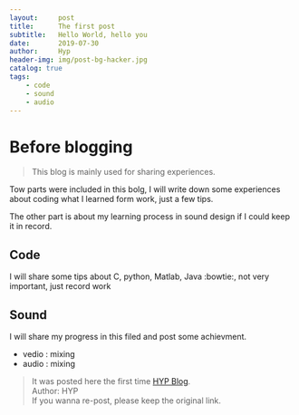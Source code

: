 ```yaml
---
layout:     post
title:      The first post
subtitle:   Hello World, hello you
date:       2019-07-30
author:     Hyp
header-img: img/post-bg-hacker.jpg
catalog: true
tags:
    - code
    - sound
    - audio
---
```



# Before blogging
> This blog is mainly used for sharing experiences. 

Tow parts were included in this bolg, I will write down some experiences about coding what I learned form work, just a few tips.

The other part is about my learning process in sound design if I could keep it in record.


## Code
I will share some tips about C, python, Matlab, Java :bowtie:, not very important, just record work


## Sound
I will share my progress in this filed and post some achievment.

- vedio : mixing
- audio : mixing



> It was posted here the first time [HYP Blog](https://yipinghan.github.io).<br>
> Author: HYP<br>
> If you wanna re-post, please keep the original link.<br>


